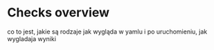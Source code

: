 # Checks overview

co to jest, 
jakie są rodzaje
jak wygląda w yamlu i po uruchomieniu, 
jak wygladaja wyniki 